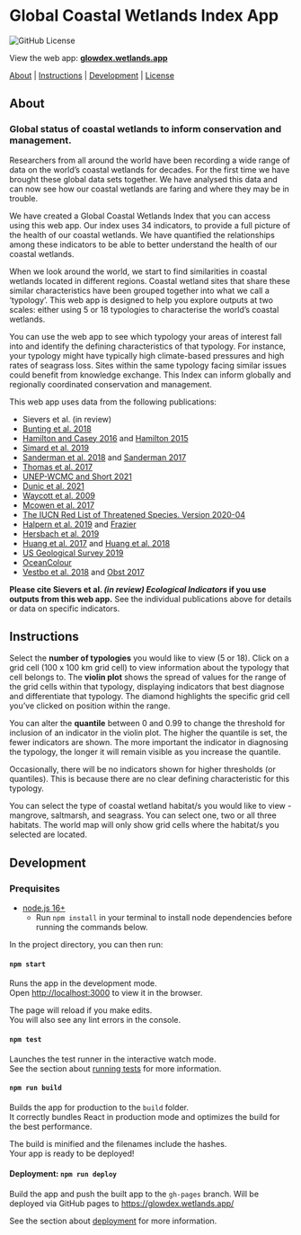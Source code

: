 # Global Coastal Wetlands Index App

![GitHub License](https://img.shields.io/github/license/globalwetlands/glowdex-app)

View the web app: **[glowdex.wetlands.app](https://glowdex.wetlands.app)**

[About](#about) | [Instructions](#instructions) | [Development](#development) | [License](LICENSE)

## About

### Global status of coastal wetlands to inform conservation and management.

Researchers from all around the world have been recording a wide range of data on the world’s coastal wetlands for decades. For the first time we have brought these global data sets together. We have analysed this data and can now see how our coastal wetlands are faring and where they may be in trouble.

We have created a Global Coastal Wetlands Index that you can access using this web app. Our index uses 34 indicators, to provide a full picture of the health of our coastal wetlands. We have quantified the relationships among these indicators to be able to better understand the health of our coastal wetlands.

When we look around the world, we start to find similarities in coastal wetlands located in different regions. Coastal wetland sites that share these similar characteristics have been grouped together into what we call a ‘typology’. This web app is designed to help you explore outputs at two scales: either using 5 or 18 typologies to characterise the world’s coastal wetlands.

You can use the web app to see which typology your areas of interest fall into and identify the defining characteristics of that typology. For instance, your typology might have typically high climate-based pressures and high rates of seagrass loss. Sites within the same typology facing similar issues could benefit from knowledge exchange. This Index can inform globally and regionally coordinated conservation and management.

This web app uses data from the following publications:

- Sievers et al. (in review)
- [Bunting et al. 2018](https://www.mdpi.com/2072-4292/10/10/1669)
- [Hamilton and Casey 2016](https://onlinelibrary.wiley.com/doi/full/10.1111/geb.12449) and [Hamilton 2015](https://dataverse.harvard.edu/dataset.xhtml?persistentId=doi:10.7910/DVN/HKGBGS)
- [Simard et al. 2019](https://www.nature.com/articles/s41561-018-0279-1)
- [Sanderman et al. 2018](https://iopscience.iop.org/article/10.1088/1748-9326/aabe1c/meta) and [Sanderman 2017](https://dataverse.harvard.edu/dataset.xhtml?persistentId=doi:10.7910/DVN/OCYUIT)
- [Thomas et al. 2017](https://journals.plos.org/plosone/article?id=10.1371/journal.pone.0179302)
- [UNEP-WCMC and Short 2021](https://data.unep-wcmc.org/datasets/7)
- [Dunic et al. 2021](https://onlinelibrary.wiley.com/doi/full/10.1111/gcb.15684?casa_token=44d-RcVj8IoAAAAA%3AxQebYugTpkjy5083crKa8kbHW_AwllkUwS4a1t1Pl1ooesL9J7o8LkTbVntJ3aR51-rLxNs-bqBGirB5pw)
- [Waycott et al. 2009](https://www.pnas.org/content/106/30/12377.short)
- [Mcowen et al. 2017](https://www.ncbi.nlm.nih.gov/pmc/articles/PMC5515097/)
- [The IUCN Red List of Threatened Species. Version 2020-04](https://www.iucnredlist.org/)
- [Halpern et al. 2019](https://www.nature.com/articles/s41598-019-47201-9) and [Frazier](https://knb.ecoinformatics.org/view/doi:10.5063/F12B8WBS)
- [Hersbach et al. 2019](https://cds.climate.copernicus.eu/cdsapp#!/dataset/reanalysis-era5-single-levels-monthly-means)
- [Huang et al. 2017](https://journals.ametsoc.org/view/journals/clim/30/20/jcli-d-16-0836.1.xml) and [Huang et al. 2018](https://journals.ametsoc.org/view/journals/clim/32/9/jcli-d-18-0368.1.xml?tab_body=pdf)
- [US Geological Survey 2019](https://rmgsc.cr.usgs.gov/ecosystems/datadownload.shtml)
- [OceanColour](https://oceancolor.gsfc.nasa.gov/products/)
- [Vestbo et al. 2018](https://www.frontiersin.org/articles/10.3389/fmars.2018.00164/full) and [Obst 2017](https://snd.gu.se/en/catalogue/study/ecds0243)

**Please cite Sievers et al. _(in review) Ecological Indicators_ if you use outputs from this web app.** See the individual publications above for details or data on specific indicators.

## Instructions

Select the **number of typologies** you would like to view (5 or 18). Click on a grid cell (100 x 100 km grid cell) to view information about the typology that cell belongs to. The **violin plot** shows the spread of values for the range of the grid cells within that typology, displaying indicators that best diagnose and differentiate that typology. The diamond highlights the specific grid cell you’ve clicked on position within the range.

You can alter the **quantile** between 0 and 0.99 to change the threshold for inclusion of an indicator in the violin plot. The higher the quantile is set, the fewer indicators are shown. The more important the indicator in diagnosing the typology, the longer it will remain visible as you increase the quantile.

Occasionally, there will be no indicators shown for higher thresholds (or quantiles). This is because there are no clear defining characteristic for this typology.

You can select the type of coastal wetland habitat/s you would like to view -mangrove, saltmarsh, and seagrass. You can select one, two or all three habitats. The world map will only show grid cells where the habitat/s you selected are located.

## Development

### Prequisites

- [node.js 16+](https://nodejs.org/en/)
  - Run `npm install` in your terminal to install node dependencies before running the commands below.

In the project directory, you can then run:

#### `npm start`

Runs the app in the development mode.\
Open [http://localhost:3000](http://localhost:3000) to view it in the browser.

The page will reload if you make edits.\
You will also see any lint errors in the console.

#### `npm test`

Launches the test runner in the interactive watch mode.\
See the section about [running tests](https://facebook.github.io/create-react-app/docs/running-tests) for more information.

#### `npm run build`

Builds the app for production to the `build` folder.\
It correctly bundles React in production mode and optimizes the build for the best performance.

The build is minified and the filenames include the hashes.\
Your app is ready to be deployed!

#### Deployment: `npm run deploy`

Build the app and push the built app to the `gh-pages` branch. Will be deployed via GitHub pages to https://glowdex.wetlands.app/

See the section about [deployment](https://facebook.github.io/create-react-app/docs/deployment) for more information.
